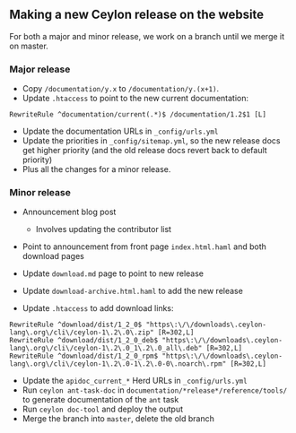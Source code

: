 ## Making a new Ceylon release on the website

For both a major and minor release, we work on a branch until we merge it on master.

### Major release

- Copy `/documentation/y.x` to `/documentation/y.(x+1)`.
- Update `.htaccess` to point to the new current documentation:

```
RewriteRule ^documentation/current(.*)$ /documentation/1.2$1 [L]
```

- Update the documentation URLs in `_config/urls.yml` 
- Update the priorities in `_config/sitemap.yml`, so the new release docs 
  get higher priority (and the old release docs revert back to default priority)
- Plus all the changes for a minor release.

### Minor release

- Announcement blog post

    - Involves updating the contributor list
    
- Point to announcement from front page `index.html.haml` and both download pages
- Update `download.md` page to point to new release
- Update `download-archive.html.haml` to add the new release
- Update `.htaccess` to add download links:

```
RewriteRule ^download/dist/1_2_0$ "https\:\/\/downloads\.ceylon-lang\.org\/cli\/ceylon-1\.2\.0\.zip" [R=302,L]
RewriteRule ^download/dist/1_2_0_deb$ "https\:\/\/downloads\.ceylon-lang\.org\/cli\/ceylon-1\.2\.0_1\.2\.0_all\.deb" [R=302,L]
RewriteRule ^download/dist/1_2_0_rpm$ "https\:\/\/downloads\.ceylon-lang\.org\/cli\/ceylon-1\.2\.0-1\.2\.0-0\.noarch\.rpm" [R=302,L]
```

- Update the `apidoc_current_*` Herd URLs in `_config/urls.yml` 
- Run `ceylon ant-task-doc` in `documentation/*release*/reference/tools/` 
  to generate documentation of the `ant` task
- Run `ceylon doc-tool` and deploy the output
- Merge the branch into `master`, delete the old branch
